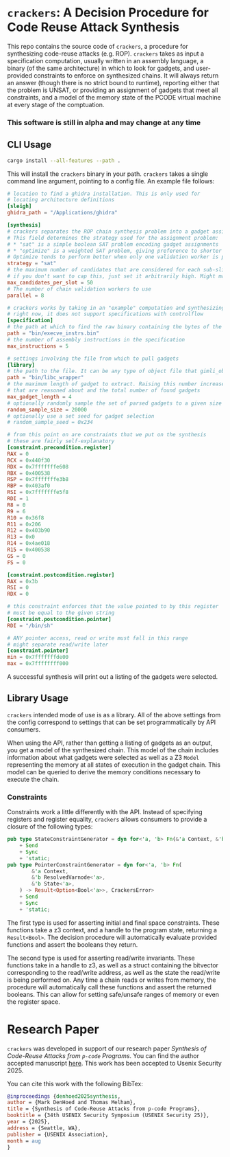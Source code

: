 # `crackers`: A Decision Procedure for Code Reuse Attack Synthesis

This repo contains the source code of `crackers`, a procedure for synthesizing
code-reuse attacks (e.g. ROP). `crackers` takes as input a specification computation, usually
written in an assembly language, a binary (of the same architecture) in which to look
for gadgets, and user-provided constraints to enforce on synthesized chains. It will always
return an answer (though there is no strict bound to runtime), reporting either that the problem
is UNSAT, or providing an assignment of gadgets that meet all constraints, and a model
of the memory state of the PCODE virtual machine at every stage of the comptuation.

### This software is still in alpha and may change at any time

## CLI Usage

```sh
cargo install --all-features --path . 
```

This will install the `crackers` binary in your path. `crackers` takes a single command line argument,
pointing to a config file. An example file follows:

```toml
# location to find a ghidra installation. This is only used for
# locating architecture definitions
[sleigh]
ghidra_path = "/Applications/ghidra"

[synthesis]
# crackers separates the ROP chain synthesis problem into a gadget assignment and gadget validation problem.
# This field determines the strategy used for the assignment problem:
# * "sat" is a simple boolean SAT problem encoding gadget assignments
# * "optimize" is a weighted SAT problem, giving preference to shorter gadgets
# Optimize tends to perform better when only one validation worker is present and SAT scales better with more workers
strategy = "sat"
# the maximum number of candidates that are considered for each sub-slice of the specification
# if you don't want to cap this, just set it arbitrarily high. Might make it optional later
max_candidates_per_slot = 50
# The number of chain validation workers to use
parallel = 8

# crackers works by taking in an "example" computation and synthesizing a compatible chain
# right now, it does not support specifications with controlflow
[specification]
# the path at which to find the raw binary containing the bytes of the specification computation
path = "bin/execve_instrs.bin"
# the number of assembly instructions in the specification
max_instructions = 5

# settings involving the file from which to pull gadgets
[library]
# the path to the file. It can be any type of object file that gimli_object can parse (e.g. ELF, PE)
path = "bin/libc_wrapper"
# the maximum length of gadget to extract. Raising this number increases both the complexity of the gadgets
# that are reasoned about and the total number of found gadgets
max_gadget_length = 4
# optionally randomly sample the set of parsed gadgets to a given size
random_sample_size = 20000
# optionally use a set seed for gadget selection
# random_sample_seed = 0x234

# from this point on are constraints that we put on the synthesis
# these are fairly self-explanatory
[constraint.precondition.register]
RAX = 0
RCX = 0x440f30
RDX = 0x7fffffffe608
RBX = 0x400538
RSP = 0x7fffffffe3b8
RBP = 0x403af0
RSI = 0x7fffffffe5f8
RDI = 1
R8 = 0
R9 = 6
R10 = 0x36f8
R11 = 0x206
R12 = 0x403b90
R13 = 0x0
R14 = 0x4ae018
R15 = 0x400538
GS = 0
FS = 0

[constraint.postcondition.register]
RAX = 0x3b
RSI = 0
RDX = 0

# this constraint enforces that the value pointed to by this register
# must be equal to the given string
[constraint.postcondition.pointer]
RDI = "/bin/sh"

# ANY pointer access, read or write must fall in this range
# might separate read/write later
[constraint.pointer]
min = 0x7fffffffde00
max = 0x7ffffffff000
```

A successful synthesis will print out a listing of the gadgets were selected.

## Library Usage

`crackers` intended mode of use is as a library. All of the above settings from the config correspond
to settings that can be set programmatically by API consumers.

When using the API, rather than getting a listing of gadgets as an output, you get a model of the synthesized chain.
This model of the chain includes information about what gadgets were selected as well as a Z3 `Model` representing the
memory at all states of execution in the gadget chain. This model can be queried to derive the memory conditions
necessary to execute the chain.

### Constraints

Constraints work a little differently with the API. Instead of specifying registers and register equality,
`crackers` allows consumers to provide a closure of the following types:

```rust
pub type StateConstraintGenerator = dyn for<'a, 'b> Fn(&'a Context, &'b State<'a>) -> Result<Bool<'a>, CrackersError>
    + Send
    + Sync
    + 'static;
pub type PointerConstraintGenerator = dyn for<'a, 'b> Fn(
        &'a Context,
        &'b ResolvedVarnode<'a>,
        &'b State<'a>,
    ) -> Result<Option<Bool<'a>>, CrackersError>
    + Send
    + Sync
    + 'static;
```

The first type is used for asserting initial and final space constraints. These functions take a z3 context, and a handle
to the program state, returning a `Result<Bool>`. The decision procedure will automatically evaluate
provided functions and assert the booleans they return.

The second type is used for asserting read/write invariants. These functions take in a handle to z3, as well as a struct containing
the bitvector corresponding to the read/write address, as well as the state the read/write is being performed on. 
Any time a chain reads or writes from memory, the procedure will automatically call these functions and assert the returned
booleans. This can allow for setting safe/unsafe ranges of memory or even the register space.

# Research Paper

`crackers` was developed in support of our research paper _Synthesis of Code-Reuse Attacks from `p-code` Programs_.
You can find the author accepted manuscript [here](https://ora.ox.ac.uk/objects/uuid:906d32ca-407c-4cab-beab-b90200f81d65).
This work has been accepted to Usenix Security 2025.

You can cite this work with the following BibTex:

```bibtex
@inproceedings {denhoed2025synthesis,
author = {Mark DenHoed and Thomas Melham},
title = {Synthesis of Code-Reuse Attacks from p-code Programs},
booktitle = {34th USENIX Security Symposium (USENIX Security 25)},
year = {2025},
address = {Seattle, WA},
publisher = {USENIX Association},
month = aug
}
```